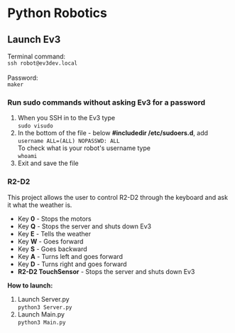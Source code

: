 # Python Robotics

## Launch Ev3
Terminal command:<br>`ssh robot@ev3dev.local`
<br><br>Password:<br>`maker`
### Run sudo commands without asking Ev3 for a password
1) When you SSH in to the Ev3 type <br>`sudo visudo`
2) In the bottom of the file - below **#includedir /etc/sudoers.d**, add <br>`username ALL=(ALL) NOPASSWD: ALL`<br>To check what is your robot's username type <br>`whoami`
3) Exit and save the file

### R2-D2
This project allows the user to control R2-D2 through the keyboard and ask it what the weather is. <br>
* Key **0** - Stops the motors
* Key **Q** - Stops the server and shuts down Ev3
* Key **E** - Tells the weather
* Key **W** - Goes forward
* Key **S** - Goes backward
* Key **A** - Turns left and goes forward
* Key **D** - Turns right and goes forward
* **R2-D2 TouchSensor** - Stops the server and shuts down Ev3

**How to launch:**
 1) Launch Server.py <br> `python3 Server.py` <br>
 2) Launch Main.py <br> `python3 Main.py`
